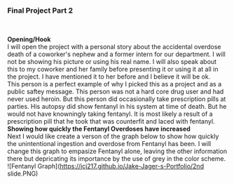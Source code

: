### **Final Project Part 2** 
<br/>

**Opening/Hook**<br/>
I will open the project with a personal story about the accidental overdose death of a coworker's nephew and a former intern for our department. I will not be showing his picture or using his real name. I will also speak about this to my coworker and her family before presenting it or using it at all in the project. I have mentioned it to her before and I believe it will be ok. <br/>
This person is a perfect example of why I picked this as a project and as a public saftey message. This person was not a hard core drug user and had never used heroin. But this person did occasionally take prescription pills at parties. His autopsy did show fentanyl in his system at time of death. But he would not have knowningly taking fentanyl. It is most likely a result of a prescription pill that he took that was counterfit and laced with fentanyl. 
**Showing how quickly the Fentanyl Overdoses have increased**<br/>
Next I would like create a verson of the graph below to show how quickly the unintentional ingestion and overdose from Fentanyl has been. I will change this graph to empasize Fentanyl alone, leaving the other information there but depricating its importance by the use of grey in the color scheme.<br/>
![Fentanyl Graph](https://jcj217.github.io/Jake-Jager-s-Portfolio/2nd slide.PNG)<br/>
